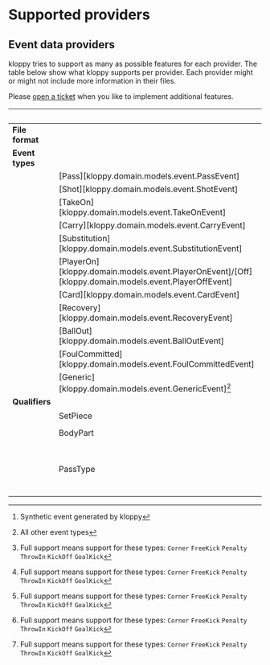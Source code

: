 # Supported providers

## Event data providers

kloppy tries to support as many as possible features for each provider. The table below show what kloppy supports per provider. Each provider might or might not include more information in their files.

Please [open a ticket](https://github.com/PySport/kloppy/issues) when you like to implement additional features.

||| Metrica | Opta | Sportec | Statsbomb | Wyscout |
|-|-|:-:|:-:|:-:|:-:|:-:|
|**File format**||JSON|XML|XML|JSON|JSON|
|**Event types**|
||[Pass][kloppy.domain.models.event.PassEvent]|✓|✓|✓|✓|✓|
||[Shot][kloppy.domain.models.event.ShotEvent]|✓|✓|✓|✓|✓|
||[TakeOn][kloppy.domain.models.event.TakeOnEvent]|✓|✓||✓|✓|✓|
||[Carry][kloppy.domain.models.event.CarryEvent]|✓|||✓||
||[Substitution][kloppy.domain.models.event.SubstitutionEvent]|||✓|✓||
||[PlayerOn][kloppy.domain.models.event.PlayerOnEvent]/[Off][kloppy.domain.models.event.PlayerOffEvent]||||✓||
||[Card][kloppy.domain.models.event.CardEvent]|||✓|✓|✓|
||[Recovery][kloppy.domain.models.event.RecoveryEvent]|✓|✓|✓|✓|✓|
||[BallOut][kloppy.domain.models.event.BallOutEvent]|✓|✓|✓[^2]|✓|✓|
||[FoulCommitted][kloppy.domain.models.event.FoulCommittedEvent]|✓|✓|✓|✓|✓|
||[Generic][kloppy.domain.models.event.GenericEvent][^1]|✓|✓|✓|✓|✓|s
|**Qualifiers**|
||SetPiece|✓[^3]|✓[^3]|✓[^3]|✓[^3]|✓[^3]
||BodyPart|||||`RightFoot` `LeftFoot`
||PassType|||||`Cross` `Hand` `Head` `High` `Launch` `Simple` `Smart`

[^1]: All other event types
[^2]: Synthetic event generated by kloppy
[^3]: Full support means support for these types: `Corner` `FreeKick` `Penalty` `ThrowIn` `KickOff` `GoalKick`

